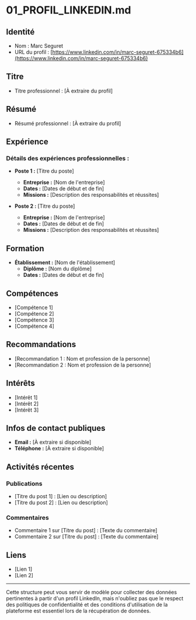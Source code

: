 # 01_PROFIL_LINKEDIN.md

## Identité
- Nom : Marc Seguret
- URL du profil : [https://www.linkedin.com/in/marc-seguret-675334b6](https://www.linkedin.com/in/marc-seguret-675334b6)

## Titre
- Titre professionnel : [À extraire du profil]

## Résumé
- Résumé professionnel : [À extraire du profil]

## Expérience
### Détails des expériences professionnelles :
- **Poste 1 :** [Titre du poste]
  - **Entreprise :** [Nom de l'entreprise]
  - **Dates :** [Dates de début et de fin]
  - **Missions :** [Description des responsabilités et réussites]

- **Poste 2 :** [Titre du poste]
  - **Entreprise :** [Nom de l'entreprise]
  - **Dates :** [Dates de début et de fin]
  - **Missions :** [Description des responsabilités et réussites]

## Formation
- **Établissement :** [Nom de l'établissement]
  - **Diplôme :** [Nom du diplôme]
  - **Dates :** [Dates de début et de fin]

## Compétences
- [Compétence 1]
- [Compétence 2]
- [Compétence 3]
- [Compétence 4]

## Recommandations
- [Recommandation 1 : Nom et profession de la personne]
- [Recommandation 2 : Nom et profession de la personne]

## Intérêts
- [Intérêt 1]
- [Intérêt 2]
- [Intérêt 3]

## Infos de contact publiques
- **Email :** [À extraire si disponible]
- **Téléphone :** [À extraire si disponible]

## Activités récentes
### Publications
- [Titre du post 1] : [Lien ou description]
- [Titre du post 2] : [Lien ou description]

### Commentaires
- Commentaire 1 sur [Titre du post] : [Texte du commentaire]
- Commentaire 2 sur [Titre du post] : [Texte du commentaire]

## Liens
- [Lien 1]
- [Lien 2]

---

Cette structure peut vous servir de modèle pour collecter des données pertinentes à partir d'un profil LinkedIn, mais n'oubliez pas que le respect des politiques de confidentialité et des conditions d'utilisation de la plateforme est essentiel lors de la récupération de données.